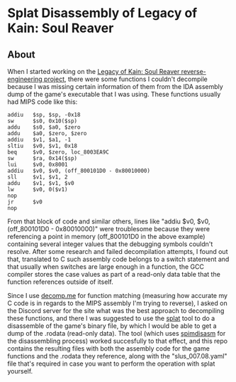 # Splat Disassembly of Legacy of Kain: Soul Reaver
## About 

When I started working on the <a href="https://github.com/Gh0stBlade/KAIN2">Legacy of Kain: Soul Reaver reverse-engineering project</a>, there were some functions I couldn't decompile because I was missing certain information of them from the IDA assembly dump of the game's executable that I was using. These functions usually had MIPS code like this:

```
addiu   $sp, $sp, -0x18
sw      $s0, 0x10($sp)
addu    $s0, $a0, $zero
addu    $a0, $zero, $zero
addiu   $v1, $a1, -1
sltiu   $v0, $v1, 0x18
beq     $v0, $zero, loc_8003EA9C
sw      $ra, 0x14($sp)
lui     $v0, 0x8001
addiu   $v0, $v0, (off_800101D0 - 0x80010000)
sll     $v1, $v1, 2
addu    $v1, $v1, $v0
lw      $v0, 0($v1)
nop
jr      $v0
nop
```

From that block of code and similar others, lines like "addiu   $v0, $v0, (off_800101D0 - 0x80010000)" were troublesome because they were referencing a point in memory (off_800101D0 in the above example) containing several integer values that the debugging symbols couldn't resolve. After some research and failed decompilation attempts, I found out that, translated to C such assembly code belongs to a switch statement and that usually when switches are large enough in a function, the GCC compiler stores the case values as part of a read-only data table that the function references outside of itself.

Since I use <a href="https://decomp.me/">decomp.me</a> for function matching (measuring how accurate my C code is in regards to the MIPS assembly I'm trying to reverse), I asked on the Discord server for the site what was the best approach to decompiling these functions, and there I was suggested to use the <a href="https://github.com/ethteck/splat">splat</a> tool to do a disassemble of the game's binary file, by which I would be able to get a dump of the .rodata (read-only data). The tool (which uses <a href="https://github.com/Decompollaborate/spimdisasm">spimdisasm</a> for the disassembling process) worked succesfully to that effect, and this repo contains the resulting files with both the assembly code for the game functions and the .rodata they reference, along with the "slus_007.08.yaml" file that's required in case you want to perform the operation with splat yourself. 
